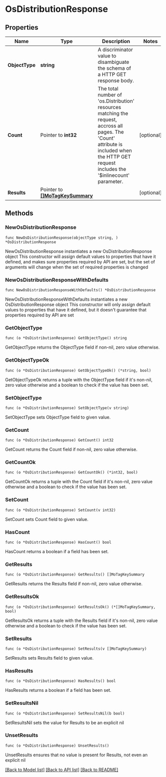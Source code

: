 # OsDistributionResponse

## Properties

Name | Type | Description | Notes
------------ | ------------- | ------------- | -------------
**ObjectType** | **string** | A discriminator value to disambiguate the schema of a HTTP GET response body. | 
**Count** | Pointer to **int32** | The total number of &#39;os.Distribution&#39; resources matching the request, accross all pages. The &#39;Count&#39; attribute is included when the HTTP GET request includes the &#39;$inlinecount&#39; parameter. | [optional] 
**Results** | Pointer to [**[]MoTagKeySummary**](mo.TagKeySummary.md) |  | [optional] 

## Methods

### NewOsDistributionResponse

`func NewOsDistributionResponse(objectType string, ) *OsDistributionResponse`

NewOsDistributionResponse instantiates a new OsDistributionResponse object
This constructor will assign default values to properties that have it defined,
and makes sure properties required by API are set, but the set of arguments
will change when the set of required properties is changed

### NewOsDistributionResponseWithDefaults

`func NewOsDistributionResponseWithDefaults() *OsDistributionResponse`

NewOsDistributionResponseWithDefaults instantiates a new OsDistributionResponse object
This constructor will only assign default values to properties that have it defined,
but it doesn't guarantee that properties required by API are set

### GetObjectType

`func (o *OsDistributionResponse) GetObjectType() string`

GetObjectType returns the ObjectType field if non-nil, zero value otherwise.

### GetObjectTypeOk

`func (o *OsDistributionResponse) GetObjectTypeOk() (*string, bool)`

GetObjectTypeOk returns a tuple with the ObjectType field if it's non-nil, zero value otherwise
and a boolean to check if the value has been set.

### SetObjectType

`func (o *OsDistributionResponse) SetObjectType(v string)`

SetObjectType sets ObjectType field to given value.


### GetCount

`func (o *OsDistributionResponse) GetCount() int32`

GetCount returns the Count field if non-nil, zero value otherwise.

### GetCountOk

`func (o *OsDistributionResponse) GetCountOk() (*int32, bool)`

GetCountOk returns a tuple with the Count field if it's non-nil, zero value otherwise
and a boolean to check if the value has been set.

### SetCount

`func (o *OsDistributionResponse) SetCount(v int32)`

SetCount sets Count field to given value.

### HasCount

`func (o *OsDistributionResponse) HasCount() bool`

HasCount returns a boolean if a field has been set.

### GetResults

`func (o *OsDistributionResponse) GetResults() []MoTagKeySummary`

GetResults returns the Results field if non-nil, zero value otherwise.

### GetResultsOk

`func (o *OsDistributionResponse) GetResultsOk() (*[]MoTagKeySummary, bool)`

GetResultsOk returns a tuple with the Results field if it's non-nil, zero value otherwise
and a boolean to check if the value has been set.

### SetResults

`func (o *OsDistributionResponse) SetResults(v []MoTagKeySummary)`

SetResults sets Results field to given value.

### HasResults

`func (o *OsDistributionResponse) HasResults() bool`

HasResults returns a boolean if a field has been set.

### SetResultsNil

`func (o *OsDistributionResponse) SetResultsNil(b bool)`

 SetResultsNil sets the value for Results to be an explicit nil

### UnsetResults
`func (o *OsDistributionResponse) UnsetResults()`

UnsetResults ensures that no value is present for Results, not even an explicit nil

[[Back to Model list]](../README.md#documentation-for-models) [[Back to API list]](../README.md#documentation-for-api-endpoints) [[Back to README]](../README.md)


